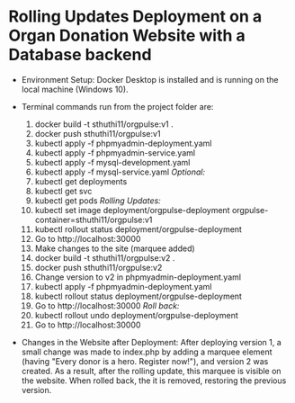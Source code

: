 # Rolling Updates Deployment on a Organ Donation Website with a Database backend

- Environment Setup:
  Docker Desktop is installed and is running on the local machine (Windows 10).
  
- Terminal commands run from the project folder are:
  
  1. docker build -t sthuthi11/orgpulse:v1 .
  2. docker push sthuthi11/orgpulse:v1
  3. kubectl apply -f phpmyadmin-deployment.yaml
  4. kubectl apply -f phpmyadmin-service.yaml
  5. kubectl apply -f mysql-development.yaml
  6. kubectl apply -f mysql-service.yaml
      *Optional:*
  7. kubectl get deployments
  8. kubectl get svc
  9. kubectl get pods
      *Rolling Updates:*
  10. kubectl set image deployment/orgpulse-deployment orgpulse-container=sthuthi11/orgpulse:v1
  11. kubectl rollout status deployment/orgpulse-deployment
  12. Go to http://localhost:30000
  13. Make changes to the site (marquee added)
  14. docker build -t sthuthi11/orgpulse:v2 .
  15. docker push sthuthi11/orgpulse:v2
  16. Change version to v2 in phpmyadmin-deployment.yaml
  17. kubectl apply -f phpmyadmin-deployment.yaml
  18. kubectl rollout status deployment/orgpulse-deployment
  19. Go to http://localhost:30000
      *Roll back:*
  20. kubectl rollout undo deployment/orgpulse-deployment
  21. Go to http://localhost:30000

- Changes in the Website after Deployment: 
  After deploying version 1, a small change was made to index.php by adding a marquee element (having "Every donor is a hero. Register now!"), and version 2 was created. As a result, after the rolling update, this marquee is visible on the website. When rolled back, the it is removed, restoring the previous version.

